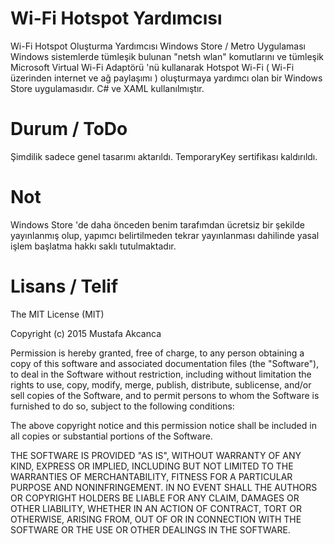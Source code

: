 # Wi-Fi Hotspot Yardımcısı
Wi-Fi Hotspot Oluşturma Yardımcısı Windows Store / Metro Uygulaması
Windows sistemlerde tümleşik bulunan "netsh wlan" komutlarını ve tümleşik Microsoft Virtual Wi-Fi Adaptörü 'nü kullanarak Hotspot Wi-Fi ( Wi-Fi üzerinden internet ve ağ paylaşımı ) oluşturmaya yardımcı olan bir Windows Store uygulamasıdır. C# ve XAML kullanılmıştır.
# Durum / ToDo
Şimdilik sadece genel tasarımı aktarıldı. 
TemporaryKey sertifikası kaldırıldı.
# Not
Windows Store 'de daha önceden benim tarafımdan ücretsiz bir şekilde yayınlanmış olup, yapımcı belirtilmeden tekrar yayınlanması dahilinde yasal işlem başlatma hakkı saklı tutulmaktadır.
# Lisans / Telif
The MIT License (MIT)

Copyright (c) 2015 Mustafa Akcanca

Permission is hereby granted, free of charge, to any person obtaining a copy
of this software and associated documentation files (the "Software"), to deal
in the Software without restriction, including without limitation the rights
to use, copy, modify, merge, publish, distribute, sublicense, and/or sell
copies of the Software, and to permit persons to whom the Software is
furnished to do so, subject to the following conditions:

The above copyright notice and this permission notice shall be included in all
copies or substantial portions of the Software.

THE SOFTWARE IS PROVIDED "AS IS", WITHOUT WARRANTY OF ANY KIND, EXPRESS OR
IMPLIED, INCLUDING BUT NOT LIMITED TO THE WARRANTIES OF MERCHANTABILITY,
FITNESS FOR A PARTICULAR PURPOSE AND NONINFRINGEMENT. IN NO EVENT SHALL THE
AUTHORS OR COPYRIGHT HOLDERS BE LIABLE FOR ANY CLAIM, DAMAGES OR OTHER
LIABILITY, WHETHER IN AN ACTION OF CONTRACT, TORT OR OTHERWISE, ARISING FROM,
OUT OF OR IN CONNECTION WITH THE SOFTWARE OR THE USE OR OTHER DEALINGS IN THE
SOFTWARE.
